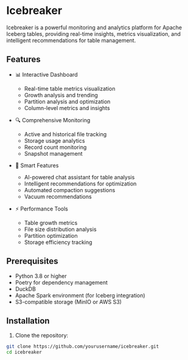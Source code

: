 # Icebreaker

Icebreaker is a powerful monitoring and analytics platform for Apache Iceberg tables, providing real-time insights, metrics visualization, and intelligent recommendations for table management.

## Features

- 📊 Interactive Dashboard
  - Real-time table metrics visualization
  - Growth analysis and trending
  - Partition analysis and optimization
  - Column-level metrics and insights

- 🔍 Comprehensive Monitoring
  - Active and historical file tracking
  - Storage usage analytics
  - Record count monitoring
  - Snapshot management

- 🤖 Smart Features
  - AI-powered chat assistant for table analysis
  - Intelligent recommendations for optimization
  - Automated compaction suggestions
  - Vacuum recommendations

- ⚡ Performance Tools
  - Table growth metrics
  - File size distribution analysis
  - Partition optimization
  - Storage efficiency tracking

## Prerequisites

- Python 3.8 or higher
- Poetry for dependency management
- DuckDB
- Apache Spark environment (for Iceberg integration)
- S3-compatible storage (MinIO or AWS S3)

## Installation

1. Clone the repository:
```bash
git clone https://github.com/yourusername/icebreaker.git
cd icebreaker
